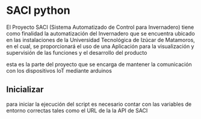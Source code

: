 # SACI python

El Proyecto SACI (Sistema Automatizado de Control para Invernadero) tiene como finalidad la automatización  del Invernadero que se encuentra ubicado en las instalaciones de la Universidad Tecnológica de Izúcar de Matamoros, en el cual, se proporcionará el uso de una Aplicación para la visualización y supervisión de las funciones y el desarrollo del producto

esta es la parte del proyecto que se encarga de mantener la comunicación con los dispositivos IoT mediante arduinos

## Inicializar

para iniciar la ejecución del script es necesario contar con las variables de entorno correctas tales como el URL de la la API de SACI
